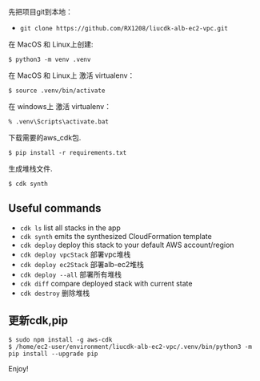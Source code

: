 

先把项目git到本地：

* `git clone https://github.com/RX1208/liucdk-alb-ec2-vpc.git`

在 MacOS 和 Linux上创建:

```
$ python3 -m venv .venv
```

在  MacOS 和 Linux上 激活 virtualenv：

```
$ source .venv/bin/activate
```

在 windows上 激活 virtualenv：

```
% .venv\Scripts\activate.bat
```

下载需要的aws_cdk包.

```
$ pip install -r requirements.txt
```

生成堆栈文件.

```
$ cdk synth
```


## Useful commands

 * `cdk ls`          list all stacks in the app
 * `cdk synth`       emits the synthesized CloudFormation template
 * `cdk deploy`      deploy this stack to your default AWS account/region
 * `cdk deploy vpcStack`       部署vpc堆栈
 * `cdk deploy ec2Stack`  部署alb-ec2堆栈
 * `cdk deploy --all`     部署所有堆栈
 * `cdk diff`        compare deployed stack with current state
 * `cdk destroy`    删除堆栈


## 更新cdk,pip

```
$ sudo npm install -g aws-cdk
$ /home/ec2-user/environment/liucdk-alb-ec2-vpc/.venv/bin/python3 -m pip install --upgrade pip
```
Enjoy!
